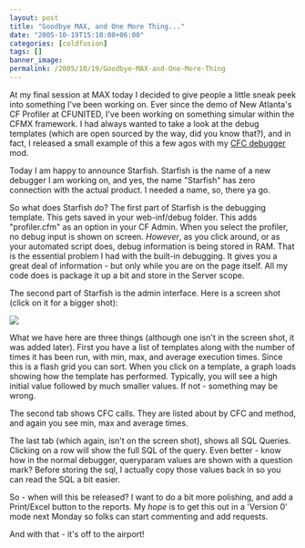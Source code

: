 ```yaml
---
layout: post
title: "Goodbye MAX, and One More Thing..."
date: "2005-10-19T15:10:00+06:00"
categories: [coldfusion]
tags: []
banner_image: 
permalink: /2005/10/19/Goodbye-MAX-and-One-More-Thing
---
```


At my final session at MAX today I decided to give people a little sneak peek into something I've been working on. Ever since the demo of New Atlanta's CF Profiler at CFUNITED, I've been working on something simular within the CFMX framework. I had always wanted to take a look at the debug templates (which are open sourced by the way, did you know that?), and in fact, I released a small example of this a few agos with my <a href="http://www.raymondcamden.com/index.cfm/2005/10/4/CFC-Debugging">CFC debugger</a> mod. 

Today I am happy to announce Starfish. Starfish is the name of a new debugger I am working on, and yes, the name "Starfish" has zero connection with the actual product. I needed a name, so, there ya go.

So what does Starfish do? The first part of Starfish is the debugging template. This gets saved in your web-inf/debug folder. This adds "profiler.cfm" as an option in your CF Admin. When you select the profiler, no debug input is shown on screen. <i>However</i>, as you click around, or as your automated script does, debug information is being stored in RAM. That is the essential problem I had with the built-in debugging. It gives you a great deal of information - but only while you are on the page itself. All my code does is package it up a bit and store in the Server scope.

The second part of Starfish is the admin interface. Here is a screen shot (click on it for a bigger shot):

<a href="http://www.coldfusionjedi.com/images/starfish_big.jpg"><img src="https://static.raymondcamden.com/images/cfjedi/starfish_small.jpg"></a>

What we have here are three things (although one isn't in the screen shot, it was added later). First you have a list of templates along with the number of times it has been run, with min, max, and average execution times. Since this is a flash grid you can sort. When you click on a template, a graph loads showing how the template has performed. Typically, you will see a high initial value followed by much smaller values. If not - something may be wrong.

The second tab shows CFC calls. They are listed about by CFC and method, and again you see min, max and average times.

The last tab (which again, isn't on the screen shot), shows all SQL Queries. Clicking on a row will show the full SQL of the query. Even better - know how in the normal debugger, queryparam values are shown with a question mark? Before storing the sql, I actually copy those values back in so you can read the SQL a bit easier.

So - when will this be released? I want to do a bit more polishing, and add a Print/Excel button to the reports. My <i>hope</i> is to get this out in a 'Version 0' mode next Monday so folks can start commenting and add requests.

And with that - it's off to the airport!